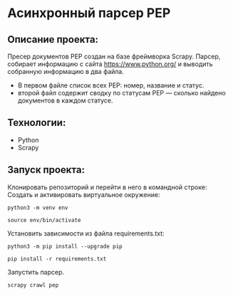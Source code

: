 # Асинхронный парсер PEP

## Описание проекта:
Пресер  документов PEP создан на базе фреймворка Scrapy.
Парсер, собирает информацию с сайта https://www.python.org/ и выводить собранную информацию в два файла.

- В первом файле список всех PEP: номер, название и статус.
- второй файл  содержит сводку по статусам PEP — сколько найдено документов в каждом статусе.

## Технологии:
- Python
- Scrapy

## Запуск проекта:
Клонировать репозиторий и перейти в него в командной строке:
Cоздать и активировать виртуальное окружение:
```
python3 -m venv env
```
```
source env/bin/activate
```
Установить зависимости из файла requirements.txt:
```
python3 -m pip install --upgrade pip
```
```
pip install -r requirements.txt
```
Запустить парсер.
```
scrapy crawl pep
```

